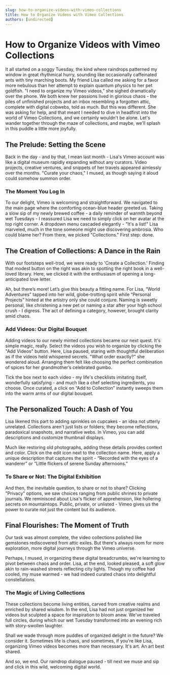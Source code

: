```yaml
---
slug: how-to-organize-videos-with-vimeo-collections
title: How to Organize Videos with Vimeo Collections
authors: [undirected]
---
```



# How to Organize Videos with Vimeo Collections

It all started on a soggy Tuesday, the kind where raindrops patterned my window in great rhythmical hurry, sounding like occasionally caffeinated ants with tiny marching boots. My friend Lisa called me asking for a favor more nebulous than her attempt to explain quantum physics to her pet goldfish. "I need to organize my Vimeo videos," she sighed dramatically over the phone. We both knew her passions lived in glorious chaos - the piles of unfinished projects and an inbox resembling a forgotten attic, complete with digital cobwebs, told as much. But this was different. She was asking for help, and that meant I needed to dive in headfirst into the world of Vimeo Collections, and we certainly wouldn't be alone. Let's wander together through the maze of collections, and maybe, we'll splash in this puddle a little more joyfully.

## The Prelude: Setting the Scene

Back in the day - and by that, I mean last month - Lisa's Vimeo account was like a digital museum rapidly expanding without any curators. Video projects, creative ventures, and snippets of her travels appeared aimlessly over the months. "Curate your chaos," I mused, as though saying it aloud could somehow summon order.

### The Moment You Log In

To our delight, Vimeo is welcoming and straightforward. We navigated to the main page where the comforting ocean-blue header greeted us. Taking a slow sip of my newly brewed coffee - a daily reminder of warmth beyond wet Tuesdays - I reassured Lisa we need to simply click on her avatar at the top right corner. A dropdown menu cascaded elegantly - "It's a list!" Lisa marveled, much in the tone someone might use discovering ambrosia. Who could blame her? From there, we picked "Collections." First step: done.

## The Creation of Collections: A Dance in the Rain

With our footsteps well-trod, we were ready to 'Create a Collection.' Finding that modest button on the right was akin to spotting the right book in a well-loved library. Here, we clicked it with the enthusiasm of opening a long-anticipated love letter. 

Ah, but there’s more! Let’s give this beauty a fitting name. For Lisa, “World Adventures” tapped into her wild, globe-trotting spirit while “Personal Projects” hinted at the artistry only she could conjure. Naming is sweetly personal, like christening a new pet or naming a star after your high school crush - I digress. The act of defining a category, however, brought clarity amid chaos.

### Add Videos: Our Digital Bouquet

Adding videos to our newly minted collections became our next quest. It's simple magic, really. Select the videos you wish to organize by clicking the "Add Videos" button. Here, Lisa paused, staring with thoughtful deliberation as if the videos held whispered secrets. "What order exactly?" she wondered aloud. Arranging them felt like choosing the perfect combination of spices for her grandmother’s celebrated gumbo.

Tick the box next to each video - my life's checklists imitating itself, wonderfully satisfying - and much like a chef selecting ingredients, you choose. Once curated, a click on “Add to Collection” instantly sweeps them into the warm arms of our digital bouquet.

## The Personalized Touch: A Dash of You

Lisa likened this part to adding sprinkles on cupcakes - an idea not utterly unrelated. Collections aren't just lists or folders; they become reflections, paradoxical snapshots, and narrative webs. In Vimeo, you can add descriptions and customize thumbnail displays.

Much like restoring old photographs, adding these details provides context and color. Click on the edit icon next to the collection name. Here, apply a unique description that captures the spirit - “Recorded with the eyes of a wanderer” or “Little flickers of serene Sunday afternoons.”

### To Share or Not: The Digital Exhibition

And then, the inevitable question, to share or not to share? Clicking "Privacy" options, we saw choices ranging from public shrines to private journals. We reminisced about Lisa's flicker of apprehension, like hollering secrets on mountaintops. Public, private, or unlisted - Vimeo gives us the power to curate not just the content but its audience.

## Final Flourishes: The Moment of Truth

Our task was almost complete, the video collections polished like gemstones rediscovered from attic exiles. But there's always room for more exploration, more digital journeys through the Vimeo universe. 

Perhaps, I mused, in organizing these digital breadcrumbs, we're learning to pivot between chaos and order. Lisa, at the end, looked pleased, a soft glow akin to rain-washed streets reflecting city lights. Though my coffee had cooled, my muse warmed - we had indeed curated chaos into delightful constellations.

### The Magic of Living Collections

These collections become living entities, carved from creative realms and enriched by shared wisdom. In the end, Lisa had not just organized her videos but sculpted a space for inspiration to bloom anew. We've traveled full circles, during which our wet Tuesday transformed into an evening rich with story-swollen laughter.

Shall we wade through more puddles of organized delight in the future? We consider it. Sometimes life is chaos, and sometimes, if you're like Lisa, organizing Vimeo videos becomes more than necessary. It's art. An art best shared.

And so, we end. Our raindrop dialogue paused - till next we muse and sip and click in this wild, welcoming digital world.